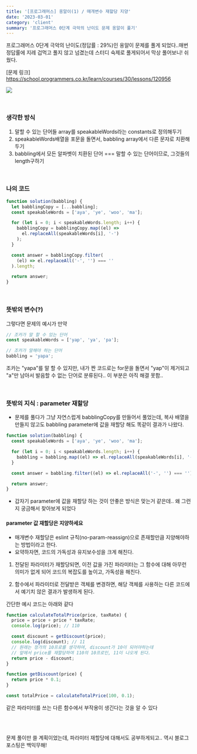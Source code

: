```yaml
---
title: '[프로그래머스] 옹알이(1) / 매개변수 재할당 지양'
date: '2023-03-01'
category: 'client'
summary: '프로그래머스 0단계 극악의 난이도 문제 옹알이 풀기'
---
```


프로그래머스 0단계 극악의 난이도(정답률 : 29%)인 옹알이 문제를 풀게 되었다..매번 정답률에 지레 겁먹고 풀지 않고 넘겼는데 스터디 숙제로 풀게되어서 막상 풀어보니! 쉬웠다.

[문제 링크]
https://school.programmers.co.kr/learn/courses/30/lessons/120956

![](https://velog.velcdn.com/images/jiwonyyy/post/f0468d30-daa9-4e85-8c96-176f5b31c8ee/image.png)

<br>

### 생각한 방식

1. 말할 수 있는 단어들 array를 speakableWords라는 constants로 정의해두기
2. speakableWords배열을 포문을 돌면서, babbling array에서 다른 문자로 치환해두기
3. babbling에서 모든 알파벳이 치환된 단어 === 말할 수 있는 단어이므로, 그것들의 length구하기

<br>

### 나의 코드

```js
function solution(babbling) {
  let babblingCopy = [...babbling];
  const speakableWords = ['aya', 'ye', 'woo', 'ma'];

  for (let i = 0; i < speakableWords.length; i++) {
    babblingCopy = babblingCopy.map((el) =>
      el.replaceAll(speakableWords[i], '-')
    );
  }

  const answer = babblingCopy.filter(
    (el) => el.replaceAll('-', '') === ''
  ).length;

  return answer;
}
```

<br>

### 뜻밖의 변수(?)

그렇다면 문제의 예시가 만약

```js
// 조카가 말 할 수 있는 단어
const speakableWords = ['yap', 'ya', 'pa'];

// 조카가 말해야 하는 단어
babbling = 'yapa';
```

조카는 "yapa"를 말 할 수 있지만, 내가 짠 코드로는 for문을 돌면서 "yap"이 제거되고 "a"만 남아서 발음할 수 없는 단어로 분류된다..
이 부분은 아직 해결 못함..

<br>

### 뜻밖의 지식 : parameter 재할당

- 문제를 풀다가 그냥 자연스럽게 babblingCopy를 만들어서 풀었는데, 복사 배열을 만들지 않고도 babbling parameter에 값을 재할당 해도 똑같이 결과가 나왔다.

```js
function solution(babbling) {
  const speakableWords = ['aya', 'ye', 'woo', 'ma'];

  for (let i = 0; i < speakableWords.length; i++) {
    babbling = babbling.map((el) => el.replaceAll(speakableWords[i], '-'));
  }

  const answer = babbling.filter((el) => el.replaceAll('-', '') === '').length;

  return answer;
}
```

- 갑자기 parameter에 값을 재할당 하는 것이 안좋은 방식은 맞는거 같은데.. 왜 그런지 궁금해서 찾아보게 되었다

#### parameter 값 재할당은 지양하세요

- 매개변수 재할당은 eslint 규칙(no-param-reassign)으로 존재할만큼 지양해야하는 방법이라고 한다.
- 요약하자면, 코드의 가독성과 유지보수성을 크게 해친다.

1. 전달된 파라미터가 재할당되면, 이전 값을 가진 파라미터는 그 함수에 대해 아무런 의미가 없게 되어 코드의 복잡도를 높이고, 가독성을 해친다.

2. 함수에서 파라미터로 전달받은 객체를 변경하면, 해당 객체를 사용하는 다른 코드에서 예기치 않은 결과가 발생하게 된다.

간단한 예시 코드는 아래와 같다

```js
function calculateTotalPrice(price, taxRate) {
  price = price + price * taxRate;
  console.log(price); // 110

  const discount = getDiscount(price);
  console.log(discount); // 11
  // 원래는 정가의 10프로를 생각하여, discount가 10이 되어야하는데
  // 앞에서 price를 재할당하여 110의 10프로인, 11이 나오게 된다.
  return price - discount;
}

function getDiscount(price) {
  return price * 0.1;
}

const totalPrice = calculateTotalPrice(100, 0.1);
```

같은 파라미터를 쓰는 다른 함수에서 부작용이 생긴다는 것을 알 수 있다

<br>
<br>

문제 풀이만 쓸 계획이었는데, 파라미터 재할당에 대해서도 공부하게되고..
역시 블로그 포스팅은 백익무해!
